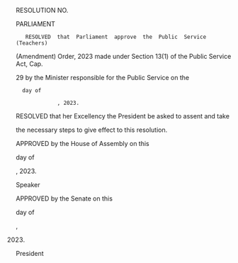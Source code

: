 RESOLUTION NO.

PARLIAMENT

       RESOLVED  that  Parliament  approve  the  Public  Service  (Teachers)

(Amendment) Order, 2023 made under Section 13(1) of the Public Service Act, Cap.

29 by the Minister responsible for the Public Service on the

      day of

                 , 2023.

RESOLVED that her Excellency the President be asked to assent and take

the necessary steps to give effect to this resolution.

APPROVED by the House of Assembly on this

day      of

, 2023.

Speaker

APPROVED by the Senate on this

day of

,

2023.

President

